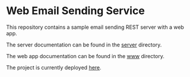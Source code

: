 # Web Email Sending Service

This repository contains a sample email sending REST server with a web app.

The server documentation can be found in the [server](https://github.com/haren/email/tree/master/server) directory.

The web app documentation can be found in the [www](https://github.com/haren/email/blob/master/www) directory.

The project is currently deployed [here](http://ec2-52-31-146-15.eu-west-1.compute.amazonaws.com/).
